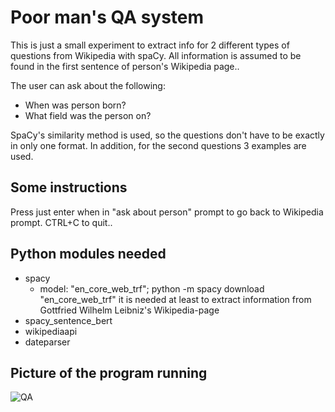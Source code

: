 # Poor man's QA system

This is just a small experiment to extract info for 2 different types of questions from Wikipedia with spaCy. All information is assumed to be found in the first sentence of person's Wikipedia page..

The user can ask about the following:
- When was person born?
- What field was the person on?

SpaCy's similarity method is used, so the questions don't have to be exactly in only one format. In addition, for the second questions 3 examples are used.

## Some instructions

Press just enter when in "ask about person" prompt to go back to Wikipedia prompt.
CTRL+C to quit..

## Python modules needed

- spacy
  - model: "en_core_web_trf"; python -m spacy download "en_core_web_trf"
    it is needed at least to extract information from Gottfried Wilhelm Leibniz's Wikipedia-page
- spacy_sentence_bert
- wikipediaapi
- dateparser

## Picture of the program running

![QA](https://github.com/tickBit/Poor-mans-QA/assets/61118857/1d116cd5-283e-4de0-9456-0f98b616b109)
